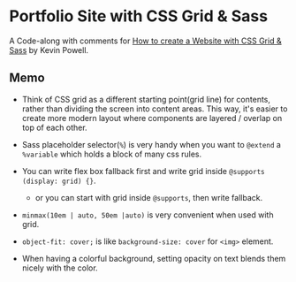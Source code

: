 # Portfolio Site with CSS Grid & Sass

A Code-along with comments for [How to create a Website with CSS Grid & Sass](https://youtu.be/dRuMoGNcJfw) by Kevin Powell.

## Memo

- Think of CSS grid as a different starting point(grid line) for contents, rather than dividing the screen into content areas. This way, it's easier to create more modern layout where components are layered / overlap on top of each other.

- Sass placeholder selector(`%`) is very handy when you want to `@extend` a `%variable` which holds a block of many css rules.

- You can write flex box fallback first and write grid inside `@supports (display: grid) {}`.

  - or you can start with grid inside `@supports`, then write fallback.

- `minmax(10em | auto, 50em |auto)` is very convenient when used with grid.

- `object-fit: cover;` is like `background-size: cover` for `<img>` element.

- When having a colorful background, setting opacity on text blends them nicely with the color.
